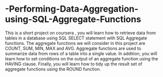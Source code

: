 # -Performing-Data-Aggregation-using-SQL-Aggregate-Functions
 This is a short project on coursera , you will learn how to retrieve data from tables in a database using SQL SELECT statement with SQL Aggregate functions. The aggregate functions we will consider in this project are COUNT, SUM, MIN, MAX and AVG. Aggregate functions are used to summarize data from rows of a table into a single value. In addition, you will learn how to set conditions on the output of an aggregate function using the HAVING clause. Finally, you will learn how to tidy up the result set of aggregate functions using the ROUND function.
